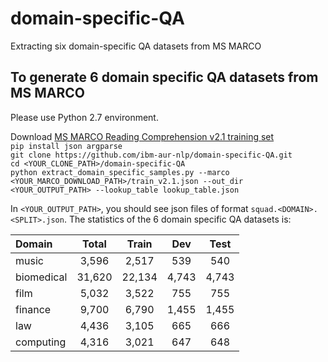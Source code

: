 # domain-specific-QA
Extracting six domain-specific QA datasets from MS MARCO

## To generate 6 domain specific QA datasets from MS MARCO

Please use Python 2.7 environment.

Download [MS MARCO Reading Comprehension v2.1 training set](http://www.msmarco.org/dataset.aspx)  
`pip install json argparse`   
`git clone https://github.com/ibm-aur-nlp/domain-specific-QA.git`  
`cd <YOUR_CLONE_PATH>/domain-specific-QA`  
`python extract_domain_specific_samples.py --marco <YOUR_MARCO_DOWNLOAD_PATH>/train_v2.1.json --out_dir <YOUR_OUTPUT_PATH> --lookup_table lookup_table.json`

In `<YOUR_OUTPUT_PATH>`, you should see json files of format `squad.<DOMAIN>.<SPLIT>.json`. The statistics of the 6 domain specific QA datasets is:  

| Domain | Total | Train |  Dev  |  Test |
|  :---  | :---: | :---: | :---: | :---: |
| music | 3,596 | 2,517 | 539 | 540 |
| biomedical | 31,620 | 22,134 | 4,743 | 4,743 |
| film | 5,032 | 3,522 | 755 | 755 |
| finance | 9,700 | 6,790 | 1,455 | 1,455 |
| law | 4,436 | 3,105 | 665 | 666 |
| computing | 4,316 | 3,021 | 647 | 648 |
